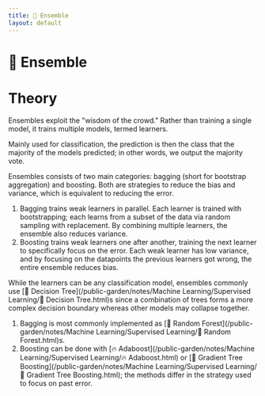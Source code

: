 ```yaml
---
title: 🎻 Ensemble
layout: default
---
```


# 🎻 Ensemble

# Theory
Ensembles exploit the "wisdom of the crowd." Rather than training a single model, it trains multiple models, termed learners.

Mainly used for classification, the prediction is then the class that the majority of the models predicted; in other words, we output the majority vote.

Ensembles consists of two main categories: bagging (short for bootstrap aggregation) and boosting. Both are strategies to reduce the bias and variance, which is equivalent to reducing the error.
1. Bagging trains weak learners in parallel. Each learner is trained with bootstrapping; each learns from a subset of the data via random sampling with replacement. By combining multiple learners, the ensemble also reduces variance.
2. Boosting trains weak learners one after another, training the next learner to specifically focus on the error. Each weak learner has low variance, and by focusing on the datapoints the previous learners got wrong, the entire ensemble reduces bias.

While the learners can be any classification model, ensembles commonly use [💭 Decision Tree](/public-garden/notes/Machine Learning/Supervised Learning/💭 Decision Tree.html)s since a combination of trees forms a more complex decision boundary whereas other models may collapse together.
1. Bagging is most commonly implemented as [🌲 Random Forest](/public-garden/notes/Machine Learning/Supervised Learning/🌲 Random Forest.html)s.
2. Boosting can be done with [🔥 Adaboost](/public-garden/notes/Machine Learning/Supervised Learning/🔥 Adaboost.html) or [🎍 Gradient Tree Boosting](/public-garden/notes/Machine Learning/Supervised Learning/🎍 Gradient Tree Boosting.html); the methods differ in the strategy used to focus on past error.